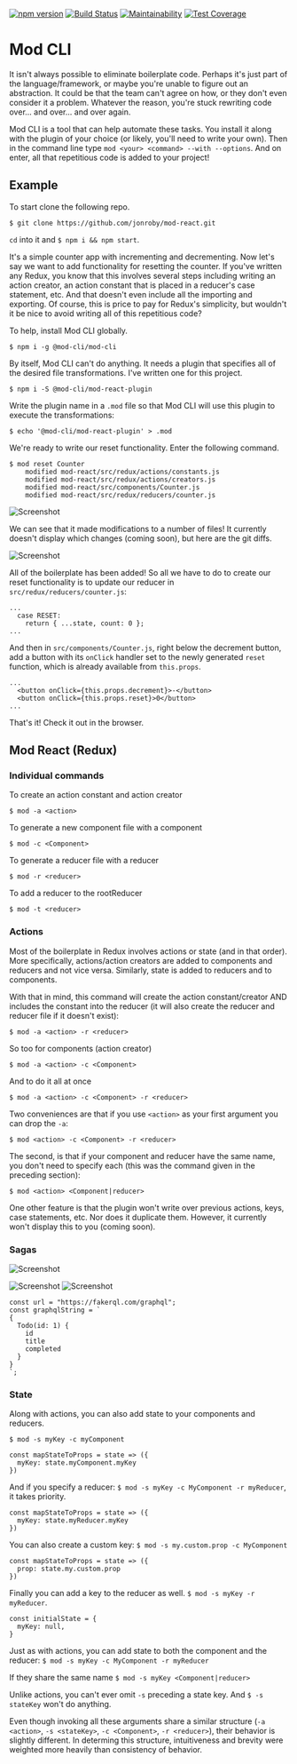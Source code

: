 [![npm version](https://badge.fury.io/js/%40mod-cli%2Fmod-cli.svg)](https://badge.fury.io/js/%40mod-cli%2Fmod-cli)
[![Build Status](https://travis-ci.com/jonroby/mod-cli.svg?branch=master)](https://travis-ci.com/jonroby/mod-cli)
[![Maintainability](https://api.codeclimate.com/v1/badges/1bde59e92968538f845c/maintainability)](https://codeclimate.com/github/jonroby/mod-cli/maintainability)
[![Test Coverage](https://api.codeclimate.com/v1/badges/1bde59e92968538f845c/test_coverage)](https://codeclimate.com/github/jonroby/mod-cli/test_coverage)

# Mod CLI

It isn't always possible to eliminate boilerplate code. Perhaps it's just part
of the language/framework, or maybe you're unable to figure out an abstraction.
It could be that the team can't agree on how, or they don't even consider it a problem.
Whatever the reason, you're stuck rewriting code over... and over... and over again.

Mod CLI is a tool that can help automate these tasks. You install it along with
the plugin of your choice (or likely, you'll need to write your own). Then
in the command line type `mod <your> <command> --with --options`.
And on enter, all that repetitious code is added to your project!

## Example

To start clone the following repo.

`$ git clone https://github.com/jonroby/mod-react.git`

`cd` into it and `$ npm i && npm start`.

It's a simple counter app with incrementing and decrementing. Now let's say we
want to add functionality for resetting the counter. If you've written any Redux,
you know that this involves several steps including writing an action creator, an
action constant that is placed in a reducer's case statement, etc. And that
doesn't even include all the importing and exporting. Of course, this is price
to pay for Redux's simplicity, but wouldn't it be nice to avoid writing all of
this repetitious code?

To help, install Mod CLI globally. 

`$ npm i -g @mod-cli/mod-cli`

By itself, Mod CLI can't do anything. It needs a plugin that specifies all of the
desired file transformations. I've written one for this project.

`$ npm i -S @mod-cli/mod-react-plugin`

Write the plugin name in a `.mod` file so that Mod CLI will use this plugin
to execute the transformations:

`$ echo '@mod-cli/mod-react-plugin' > .mod`

We're ready to write our reset functionality. Enter the following command.

```
$ mod reset Counter
    modified mod-react/src/redux/actions/constants.js
    modified mod-react/src/redux/actions/creators.js
    modified mod-react/src/components/Counter.js
    modified mod-react/src/redux/reducers/counter.js
```

![Screenshot](readme-images/mod_reset_counter_command.png)

We can see that it made modifications to a number of files! It currently doesn't
display which changes (coming soon), but here are the git diffs.

![Screenshot](readme-images/mod-cli-diffs.png)

All of the boilerplate has been added! So all we have to do to create our reset
functionality is to update our reducer in `src/redux/reducers/counter.js`:

```
...
  case RESET:
    return { ...state, count: 0 };
...
```

And then in `src/components/Counter.js`, right below the decrement button, add a
button with its `onClick` handler set to the newly generated `reset` function,
which is already available from `this.props`.
```
...
  <button onClick={this.props.decrement}>-</button>
  <button onClick={this.props.reset}>0</button>
...
```

That's it! Check it out in the browser.

## Mod React (Redux)

### Individual commands

To create an action constant and action creator

`$ mod -a <action>`

To generate a new component file with a component

`$ mod -c <Component>`

To generate a reducer file with a reducer

`$ mod -r <reducer>`

To add a reducer to the rootReducer

`$ mod -t <reducer>`

### Actions

Most of the boilerplate in Redux involves actions or state (and in that order).
More specifically, actions/action creators are added to components and reducers
and not vice versa. Similarly, state is added to reducers and to components.

With that in mind, this command will create the action constant/creator
AND includes the constant into the reducer (it will also create the reducer and
reducer file if it doesn't exist):

`$ mod -a <action> -r <reducer>`

So too for components (action creator)

`$ mod -a <action> -c <Component>`

And to do it all at once

`$ mod -a <action> -c <Component> -r <reducer>`

Two conveniences are that if you use `<action>` as your first argument you can
drop the `-a`:

`$ mod <action> -c <Component> -r <reducer>`

The second, is that if your component and reducer have the same name, you don't
need to specify each (this was the command given in the preceding section):

`$ mod <action> <Component|reducer>`

One other feature is that the plugin won't write over previous actions, keys,
case statements, etc. Nor does it duplicate them. However, it currently won't
display this to you (coming soon).

### Sagas

![Screenshot](readme-images/async_command.png)

![Screenshot](readme-images/repo.png)
![Screenshot](readme-images/repos_saga.png)

```
const url = "https://fakerql.com/graphql";
const graphqlString = `
{
  Todo(id: 1) {
    id
    title
    completed
  }
}
`;
```

### State

Along with actions, you can also add state to your components and reducers.

`$ mod -s myKey -c myComponent`

```
const mapStateToProps = state => ({
  myKey: state.myComponent.myKey
})
```

And if you specify a reducer: `$ mod -s myKey -c MyComponent -r myReducer`,
it takes priority.
```
const mapStateToProps = state => ({
  myKey: state.myReducer.myKey
})
```

You can also create a custom key: `$ mod -s my.custom.prop -c MyComponent`
```
const mapStateToProps = state => ({
  prop: state.my.custom.prop
})
```

Finally you can add a key to the reducer as well.
`$ mod -s myKey -r myReducer`.

```
const initialState = {
  myKey: null,
}
```

Just as with actions, you can add state to both the component and the reducer:
`$ mod -s myKey -c MyComponent -r myReducer`

If they share the same name
`$ mod -s myKey <Component|reducer>`

Unlike actions, you can't ever omit `-s` preceding a state key. And
`$ -s stateKey` won't do anything.

Even though invoking all these arguments share a similar structure
(`-a <action>`, `-s <stateKey>`, `-c <Component>`, `-r <reducer>`), their
behavior is slightly different. In determing this structure, intuitiveness
and brevity were weighted more heavily than consistency of behavior.
